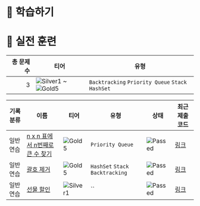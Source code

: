 # 📖 학습하기

# 🥇 실전 훈련
|총 문제 수|티어|유형|
|---:|---|---|
|3|![Silver1][s1] ~ ![Gold5][g5]|`Backtracking` `Priority Queue` `Stack` `HashSet`|

|기록분류|이름|티어|유형|상태|최근 제출 코드|
|---|---|---|---|---|---|
|일반 연습|[n x n 표에서 n번째로 큰 수 찾기](https://www.codetree.ai/training-field/search/problems/find-the-n-largest-number-in-then-n-x-n-table)|![Gold5][g5]|`Priority Queue`|![Passed][passed]|[링크](https://github.com/janghyunroh/codetree-TILs/blob/main/241011/n%20x%20n%20%ED%91%9C%EC%97%90%EC%84%9C%20n%EB%B2%88%EC%A7%B8%EB%A1%9C%20%ED%81%B0%20%EC%88%98%20%EC%B0%BE%EA%B8%B0/find-the-n-largest-number-in-then-n-x-n-table.cpp)|
|일반 연습|[괄호 제거](https://www.codetree.ai/training-field/search/problems/remove-parentheses)|![Gold5][g5]|`HashSet` `Stack` `Backtracking`|![Passed][passed]|[링크](https://github.com/janghyunroh/codetree-TILs/blob/main/241011/%EA%B4%84%ED%98%B8%20%EC%A0%9C%EA%B1%B0/remove-parentheses.cpp)|
|일반 연습|[선물 할인](https://www.codetree.ai/training-field/search/problems/gift-discount)|![Silver1][s1]|``|![Passed][passed]|[링크](https://github.com/janghyunroh/codetree-TILs/blob/main/241011/%EC%84%A0%EB%AC%BC%20%ED%95%A0%EC%9D%B8/gift-discount.cpp)|










[b5]: https://img.shields.io/badge/Bronze_5-%235D3E31.svg
[b4]: https://img.shields.io/badge/Bronze_4-%235D3E31.svg
[b3]: https://img.shields.io/badge/Bronze_3-%235D3E31.svg
[b2]: https://img.shields.io/badge/Bronze_2-%235D3E31.svg
[b1]: https://img.shields.io/badge/Bronze_1-%235D3E31.svg
[s5]: https://img.shields.io/badge/Silver_5-%23394960.svg
[s4]: https://img.shields.io/badge/Silver_4-%23394960.svg
[s3]: https://img.shields.io/badge/Silver_3-%23394960.svg
[s2]: https://img.shields.io/badge/Silver_2-%23394960.svg
[s1]: https://img.shields.io/badge/Silver_1-%23394960.svg
[g5]: https://img.shields.io/badge/Gold_5-%23FFC433.svg
[g4]: https://img.shields.io/badge/Gold_4-%23FFC433.svg
[g3]: https://img.shields.io/badge/Gold_3-%23FFC433.svg
[g2]: https://img.shields.io/badge/Gold_2-%23FFC433.svg
[g1]: https://img.shields.io/badge/Gold_1-%23FFC433.svg
[p5]: https://img.shields.io/badge/Platinum_5-%2376DDD8.svg
[p4]: https://img.shields.io/badge/Platinum_4-%2376DDD8.svg
[p3]: https://img.shields.io/badge/Platinum_3-%2376DDD8.svg
[p2]: https://img.shields.io/badge/Platinum_2-%2376DDD8.svg
[p1]: https://img.shields.io/badge/Platinum_1-%2376DDD8.svg
[passed]: https://img.shields.io/badge/Passed-%23009D27.svg
[failed]: https://img.shields.io/badge/Failed-%23D24D57.svg
[easy]: https://img.shields.io/badge/쉬움-%235cb85c.svg?for-the-badge
[medium]: https://img.shields.io/badge/보통-%23FFC433.svg?for-the-badge
[hard]: https://img.shields.io/badge/어려움-%23D24D57.svg?for-the-badge